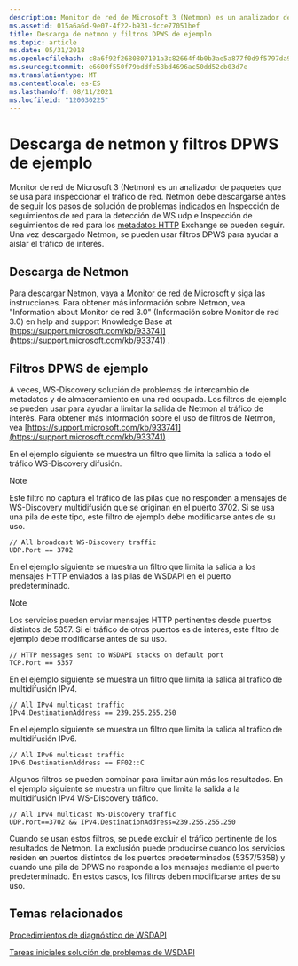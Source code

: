 ```yaml
---
description: Monitor de red de Microsoft 3 (Netmon) es un analizador de paquetes que se usa para inspeccionar el tráfico de red.
ms.assetid: 015a6a6d-9e07-4f22-b931-dcce77051bef
title: Descarga de netmon y filtros DPWS de ejemplo
ms.topic: article
ms.date: 05/31/2018
ms.openlocfilehash: c8a6f92f2680807101a3c82664f4b0b3ae5a877f0d9f5797da9c9c0b6ea2b158
ms.sourcegitcommit: e6600f550f79bddfe58bd4696ac50dd52cb03d7e
ms.translationtype: MT
ms.contentlocale: es-ES
ms.lasthandoff: 08/11/2021
ms.locfileid: "120030225"
---
```

# <a name="downloading-netmon-and-sample-dpws-filters"></a>Descarga de netmon y filtros DPWS de ejemplo

Monitor de red de Microsoft 3 (Netmon) es un analizador de paquetes que se usa para inspeccionar el tráfico de red. Netmon debe descargarse antes de seguir los pasos de solución de problemas [indicados](inspecting-network-traces-for-udp-ws-discovery.md) en Inspección de seguimientos de red para la detección de WS udp e Inspección de seguimientos de red para los [metadatos HTTP](inspecting-network-traces-for-http-metadata-exchange.md) Exchange se pueden seguir. Una vez descargado Netmon, se pueden usar filtros DPWS para ayudar a aislar el tráfico de interés.

## <a name="downloading-netmon"></a>Descarga de Netmon

Para descargar Netmon, vaya [a Monitor de red de Microsoft](https://www.microsoft.com/downloads/details.aspx?displaylang=en&FamilyID=983b941d-06cb-4658-b7f6-3088333d062f) y siga las instrucciones. Para obtener más información sobre Netmon, vea "Information about Monitor de red 3.0" (Información sobre Monitor de red 3.0) en help and support Knowledge Base at [https://support.microsoft.com/kb/933741](https://support.microsoft.com/kb/933741) .

## <a name="sample-dpws-filters"></a>Filtros DPWS de ejemplo

A veces, WS-Discovery solución de problemas de intercambio de metadatos y de almacenamiento en una red ocupada. Los filtros de ejemplo se pueden usar para ayudar a limitar la salida de Netmon al tráfico de interés. Para obtener más información sobre el uso de filtros de Netmon, vea [https://support.microsoft.com/kb/933741](https://support.microsoft.com/kb/933741) .

En el ejemplo siguiente se muestra un filtro que limita la salida a todo el tráfico WS-Discovery difusión.

> [!Note]  
> Este filtro no captura el tráfico de las pilas que no responden a mensajes de WS-Discovery multidifusión que se originan en el puerto 3702. Si se usa una pila de este tipo, este filtro de ejemplo debe modificarse antes de su uso.

 

``` syntax
// All broadcast WS-Discovery traffic
UDP.Port == 3702
```

En el ejemplo siguiente se muestra un filtro que limita la salida a los mensajes HTTP enviados a las pilas de WSDAPI en el puerto predeterminado.

> [!Note]  
> Los servicios pueden enviar mensajes HTTP pertinentes desde puertos distintos de 5357. Si el tráfico de otros puertos es de interés, este filtro de ejemplo debe modificarse antes de su uso.

 

``` syntax
// HTTP messages sent to WSDAPI stacks on default port
TCP.Port == 5357
```

En el ejemplo siguiente se muestra un filtro que limita la salida al tráfico de multidifusión IPv4.

``` syntax
// All IPv4 multicast traffic
IPv4.DestinationAddress == 239.255.255.250
```

En el ejemplo siguiente se muestra un filtro que limita la salida al tráfico de multidifusión IPv6.

``` syntax
// All IPv6 multicast traffic
IPv6.DestinationAddress == FF02::C
```

Algunos filtros se pueden combinar para limitar aún más los resultados. En el ejemplo siguiente se muestra un filtro que limita la salida a la multidifusión IPv4 WS-Discovery tráfico.

``` syntax
// All IPv4 multicast WS-Discovery traffic
UDP.Port==3702 && IPv4.DestinationAddress=239.255.255.250
```

Cuando se usan estos filtros, se puede excluir el tráfico pertinente de los resultados de Netmon. La exclusión puede producirse cuando los servicios residen en puertos distintos de los puertos predeterminados (5357/5358) y cuando una pila de DPWS no responde a los mensajes mediante el puerto predeterminado. En estos casos, los filtros deben modificarse antes de su uso.

## <a name="related-topics"></a>Temas relacionados

<dl> <dt>

[Procedimientos de diagnóstico de WSDAPI](wsdapi-diagnostic-procedures.md)
</dt> <dt>

[Tareas iniciales solución de problemas de WSDAPI](getting-started-with-wsdapi-troubleshooting.md)
</dt> </dl>

 

 



